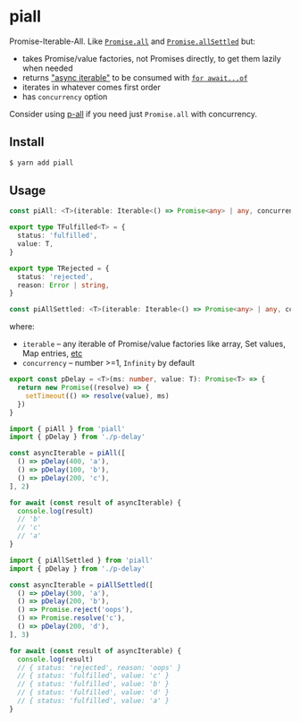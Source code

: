 # piall

Promise-Iterable-All. Like [`Promise.all`](https://developer.mozilla.org/en-US/docs/Web/JavaScript/Reference/Global_Objects/Promise/all) and [`Promise.allSettled`](https://developer.mozilla.org/en-US/docs/Web/JavaScript/Reference/Global_Objects/Promise/allSettled) but:

* takes Promise/value factories, not Promises directly, to get them lazily when needed
* returns ["async iterable"](https://developer.mozilla.org/en-US/docs/Web/JavaScript/Reference/Global_Objects/Symbol/asyncIterator) to be consumed with [`for await...of`](https://developer.mozilla.org/en-US/docs/Web/JavaScript/Reference/Statements/for-await...of)
* iterates in whatever comes first order
* has `concurrency` option

Consider using [p-all](https://github.com/sindresorhus/p-all) if you need just `Promise.all` with concurrency.

## Install

```sh
$ yarn add piall
```

## Usage

```ts
const piAll: <T>(iterable: Iterable<() => Promise<any> | any, concurrency?: number) => AsyncIterable<T>
```

```ts
export type TFulfilled<T> = {
  status: 'fulfilled',
  value: T,
}

export type TRejected = {
  status: 'rejected',
  reason: Error | string,
}

const piAllSettled: <T>(iterable: Iterable<() => Promise<any> | any, concurrency?: number) => AsyncIterable<TFulfilled<T> | TRejected>
```

where:

* `iterable` – any iterable of Promise/value factories like array, Set values, Map entries, [etc](https://developer.mozilla.org/en-US/docs/Web/JavaScript/Reference/Iteration_protocols)
* `concurrency` – number >=1, `Infinity` by default

```ts
export const pDelay = <T>(ms: number, value: T): Promise<T> => {
  return new Promise((resolve) => {
    setTimeout(() => resolve(value), ms)
  })
}
```

```ts
import { piAll } from 'piall'
import { pDelay } from './p-delay'

const asyncIterable = piAll([
  () => pDelay(400, 'a'),
  () => pDelay(100, 'b'),
  () => pDelay(200, 'c'),
], 2)

for await (const result of asyncIterable) {
  console.log(result)
  // 'b'
  // 'c'
  // 'a'
}
```

```ts
import { piAllSettled } from 'piall'
import { pDelay } from './p-delay'

const asyncIterable = piAllSettled([
  () => pDelay(300, 'a'),
  () => pDelay(200, 'b'),
  () => Promise.reject('oops'),
  () => Promise.resolve('c'),
  () => pDelay(200, 'd'),
], 3)

for await (const result of asyncIterable) {
  console.log(result)
  // { status: 'rejected', reason: 'oops' }
  // { status: 'fulfilled', value: 'c' }
  // { status: 'fulfilled', value: 'b' }
  // { status: 'fulfilled', value: 'd' }
  // { status: 'fulfilled', value: 'a' }
}
```
